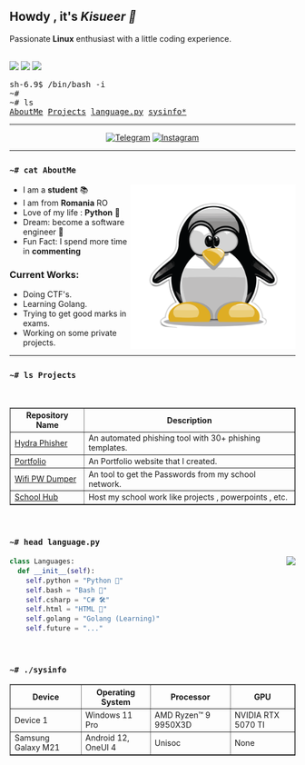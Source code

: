 <h2>Howdy , it's <i>Kisueer 👋</i></h2>
Passionate <b>Linux</b> enthusiast with a little coding experience.
<br /><br />

<!-- Badges -->
<p>
    <a href="#"><img src="https://img.shields.io/github/followers/kisueer?style=social&label=follow"></a>
    <a href="#"><img src="https://img.shields.io/github/stars/kisueer?style=social"></a>
    <a href="#"><img src="https://hits.seeyoufarm.com/api/count/incr/badge.svg?url=https%3A%2F%2Fgithub.com%2Fkisueer&title=Visitors&count_bg=%230073EB"></a>
</p>

<!-- Console? -->
<pre>
sh-6.9$ /bin/bash -i
~#
~# ls
<a href="#-cat-AboutMe">AboutMe</a> <a href="#-ls-projects">Projects</a> <a href="#-head-languagepy">language.py</a> <a href="#-sysinfo">sysinfo*</a>
</pre>

<!-- Social Badges-->
<hr />
<p align=center>
    <a href="https://t.me/kisueer" target="_blank"><img
            src="https://img.shields.io/badge/Telegram-%232CA5E0?style=for-the-badge&logoColor=white&logo=telegram"
            alt="Telegram"></a>
    <a href="https://instagram.com/kisueer_" target="_blank"><img
            src="https://img.shields.io/badge/Instagram-%23E4405F?style=for-the-badge&logoColor=white&logo=instagram"
            alt="Instagram"></a>
</p>
<hr />

### `~# cat AboutMe`
<a href="#"><img align="right" height=290 src="assets/tux.svg"></a>

- I am a **student** 📚
- I am from **Romania** RO 
- Love of my life : **Python** 🛌
- Dream: become a software engineer 💸
- Fun Fact: I spend more time in **commenting**

### Current Works:
- Doing CTF's.
- Learning Golang.
- Trying to get good marks in exams.
- Working on some private projects.
<hr />

### `~# ls Projects`
<br>
<table border="1">
    <tr>
        <th>Repository Name</th>
        <th>Description</th>
    </tr>
    <tr>
        <td><a href="https://github.com/kisueer/Hydra-Phish">Hydra Phisher</a></td>
        <td>An automated phishing tool with 30+ phishing templates.</td>
    </tr>
    <tr>
        <td><a href="https://github.com/kisueer/Portfolio">Portfolio</a></td>
        <td>An Portfolio website that I created.</td>
    </tr>
    <tr>
        <td><a href="https://github.com/kisueer/Wifi-Password-Dumper">Wifi PW Dumper</a></td>
        <td>An tool to get the Passwords from my school network.</td>
    </tr>
    <tr>
        <td><a href="https://github.com/kisueer/SchoolHub">School Hub</a></td>
        <td>Host my school work like projects , powerpoints , etc.</td>
    </tr>
</table>

<br/>

<!-- Languages -->
### `~# head language.py`
<a href="#"><img align="right" height=150 src="https://github-readme-stats.vercel.app/api/top-langs/?username=kisueer&layout=compact&theme=react&hide=html,css&hide_border=true&card_width=380&hide_title=true&langs_count=6"></a>

```python
class Languages:
  def __init__(self):
    self.python = "Python 🐍"
    self.bash = "Bash 🔩"
    self.csharp = "C# 🛠️"
    self.html = "HTML 🛜"
    self.golang = "Golang (Learning)"
    self.future = "..."
```

<br/>

<!-- System Info -->
### `~# ./sysinfo`
<table border="1">
  <tr>
    <th>Device</th>
    <th>Operating System</th>
    <th>Processor</th>
    <th>GPU</th>
  </tr>
  <tr>
    <td>Device 1</td>
    <td>Windows 11 Pro</td>
    <td>AMD Ryzen™ 9 9950X3D</td>
    <td>NVIDIA RTX 5070 TI</td>
  </tr>
  <tr>
    <td>Samsung Galaxy M21</td>
    <td>Android 12, OneUI 4</td>
    <td>Unisoc</td>
    <td>None</td>
  </tr>
</table>

<!-- end -->
